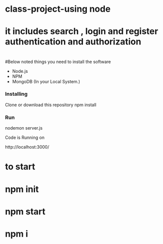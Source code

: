 # class-project-using node
# it includes search , login and register authentication and authorization 
#  
#Below noted things you need to install the software


- Node.js
- NPM
- MongoDB (In your Local System.)



### Installing

Clone or download this repository
npm install


### Run
nodemon server.js


Code is Running on

http://localhost:3000/
#
# to start 
# npm init
# npm start
# npm i
